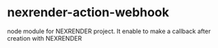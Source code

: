 # nexrender-action-webhook
node module for NEXRENDER project. It enable to make a callback after creation with NEXRENDER
